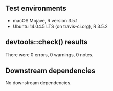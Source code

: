 ## Test environments

* macOS Mojave, R version 3.5.1
* Ubuntu 14.04.5 LTS (on travis-ci.org), R 3.5.2

## devtools::check() results

There were 0 errors, 0 warnings, 0 notes.

## Downstream dependencies

No downstream dependencies.
